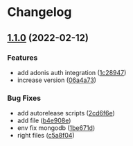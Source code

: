 # Changelog

## [1.1.0](https://www.github.com/CuC-Softs/adonisgoose/compare/v1.0.0...v1.1.0) (2022-02-12)


### Features

* add adonis auth integration ([1c28947](https://www.github.com/CuC-Softs/adonisgoose/commit/1c289475fb1301c68ef5d4c9f9fe1bfcf0572164))
* increase version ([06a4a73](https://www.github.com/CuC-Softs/adonisgoose/commit/06a4a73d26ff537a991eb0322cdffa05f813a1b3))


### Bug Fixes

* add autorelease scripts ([2cd6f6e](https://www.github.com/CuC-Softs/adonisgoose/commit/2cd6f6e32812accad2c58919db37d6146b574fb8))
* add file ([b4e908e](https://www.github.com/CuC-Softs/adonisgoose/commit/b4e908eeb51eb550c6862e4bec5380491281f559))
* env fix mongodb ([1be671d](https://www.github.com/CuC-Softs/adonisgoose/commit/1be671decb7ffa17fe36e510db85ddeb37cdd2ad))
* right files ([c5a8f04](https://www.github.com/CuC-Softs/adonisgoose/commit/c5a8f04445feb09d809823cb5d75a568c0b96d71))
